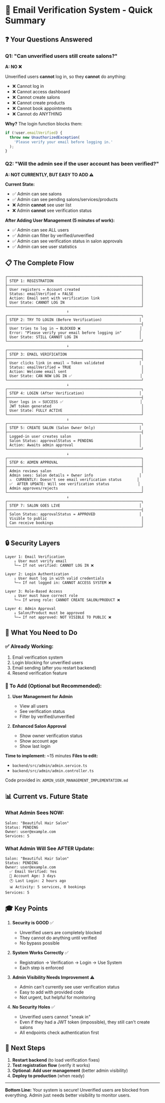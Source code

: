 # 🔐 Email Verification System - Quick Summary

## ❓ Your Questions Answered

### Q1: "Can unverified users still create salons?"

**A: NO ❌**

Unverified users **cannot** log in, so they **cannot** do anything:
- ❌ Cannot log in
- ❌ Cannot access dashboard
- ❌ Cannot create salons
- ❌ Cannot create products
- ❌ Cannot book appointments
- ❌ Cannot do ANYTHING

**Why?** The login function blocks them:
```typescript
if (!user.emailVerified) {
  throw new UnauthorizedException(
    'Please verify your email before logging in.'
  );
}
```

### Q2: "Will the admin see if the user account has been verified?"

**A: NOT CURRENTLY, BUT EASY TO ADD ⚠️**

**Current State:**
- ✅ Admin can see salons
- ✅ Admin can see pending salons/services/products
- ❌ Admin **cannot** see user list
- ❌ Admin **cannot** see verification status

**After Adding User Management (5 minutes of work):**
- ✅ Admin can see ALL users
- ✅ Admin can filter by verified/unverified
- ✅ Admin can see verification status in salon approvals
- ✅ Admin can see user statistics

## 📋 The Complete Flow

```
┌─────────────────────────────────────────────────────────────┐
│ STEP 1: REGISTRATION                                        │
├─────────────────────────────────────────────────────────────┤
│ User registers → Account created                            │
│ Status: emailVerified = FALSE                               │
│ Action: Email sent with verification link                   │
│ User State: CANNOT LOG IN                                   │
└─────────────────────────────────────────────────────────────┘
                            ↓
┌─────────────────────────────────────────────────────────────┐
│ STEP 2: TRY TO LOGIN (Before Verification)                 │
├─────────────────────────────────────────────────────────────┤
│ User tries to log in → BLOCKED ❌                           │
│ Error: "Please verify your email before logging in"        │
│ User State: STILL CANNOT LOG IN                            │
└─────────────────────────────────────────────────────────────┘
                            ↓
┌─────────────────────────────────────────────────────────────┐
│ STEP 3: EMAIL VERIFICATION                                  │
├─────────────────────────────────────────────────────────────┤
│ User clicks link in email → Token validated                │
│ Status: emailVerified = TRUE                                │
│ Action: Welcome email sent                                  │
│ User State: CAN NOW LOG IN ✅                               │
└─────────────────────────────────────────────────────────────┘
                            ↓
┌─────────────────────────────────────────────────────────────┐
│ STEP 4: LOGIN (After Verification)                         │
├─────────────────────────────────────────────────────────────┤
│ User logs in → SUCCESS ✅                                   │
│ JWT token generated                                         │
│ User State: FULLY ACTIVE                                    │
└─────────────────────────────────────────────────────────────┘
                            ↓
┌─────────────────────────────────────────────────────────────┐
│ STEP 5: CREATE SALON (Salon Owner Only)                    │
├─────────────────────────────────────────────────────────────┤
│ Logged-in user creates salon                               │
│ Salon Status: approvalStatus = PENDING                     │
│ Action: Awaits admin approval                              │
└─────────────────────────────────────────────────────────────┘
                            ↓
┌─────────────────────────────────────────────────────────────┐
│ STEP 6: ADMIN APPROVAL                                      │
├─────────────────────────────────────────────────────────────┤
│ Admin reviews salon                                         │
│ Admin sees: Salon details + Owner info                     │
│ ⚠️  CURRENTLY: Doesn't see email verification status       │
│ ✅  AFTER UPDATE: Will see verification status             │
│ Admin approves/rejects                                      │
└─────────────────────────────────────────────────────────────┘
                            ↓
┌─────────────────────────────────────────────────────────────┐
│ STEP 7: SALON GOES LIVE                                    │
├─────────────────────────────────────────────────────────────┤
│ Salon Status: approvalStatus = APPROVED                    │
│ Visible to public                                           │
│ Can receive bookings                                        │
└─────────────────────────────────────────────────────────────┘
```

## 🔒 Security Layers

```
Layer 1: Email Verification
    ↓ User must verify email
    └─→ If not verified: CANNOT LOG IN ❌

Layer 2: Login Authentication  
    ↓ User must log in with valid credentials
    └─→ If not logged in: CANNOT ACCESS SYSTEM ❌

Layer 3: Role-Based Access
    ↓ User must have correct role
    └─→ If wrong role: CANNOT CREATE SALON/PRODUCT ❌

Layer 4: Admin Approval
    ↓ Salon/Product must be approved
    └─→ If not approved: NOT VISIBLE TO PUBLIC ❌
```

## 🎯 What You Need to Do

### ✅ Already Working:
1. Email verification system
2. Login blocking for unverified users
3. Email sending (after you restart backend)
4. Resend verification feature

### 🔧 To Add (Optional but Recommended):
1. **User Management for Admin**
   - View all users
   - See verification status
   - Filter by verified/unverified
   
2. **Enhanced Salon Approval**
   - Show owner verification status
   - Show account age
   - Show last login

**Time to implement:** ~15 minutes
**Files to edit:** 
- `backend/src/admin/admin.service.ts`
- `backend/src/admin/admin.controller.ts`

Code provided in: `ADMIN_USER_MANAGEMENT_IMPLEMENTATION.md`

## 📊 Current vs. Future State

### What Admin Sees NOW:
```
Salon: "Beautiful Hair Salon"
Status: PENDING
Owner: user@example.com
Services: 5
```

### What Admin Will See AFTER Update:
```
Salon: "Beautiful Hair Salon"
Status: PENDING
Owner: user@example.com
  ✅ Email Verified: Yes
  📅 Account Age: 3 days
  🕐 Last Login: 2 hours ago
  📊 Activity: 5 services, 0 bookings
Services: 5
```

## 🎓 Key Points

1. **Security is GOOD** ✅
   - Unverified users are completely blocked
   - They cannot do anything until verified
   - No bypass possible

2. **System Works Correctly** ✅
   - Registration → Verification → Login → Use System
   - Each step is enforced

3. **Admin Visibility Needs Improvement** ⚠️
   - Admin can't currently see user verification status
   - Easy to add with provided code
   - Not urgent, but helpful for monitoring

4. **No Security Holes** ✅
   - Unverified users cannot "sneak in"
   - Even if they had a JWT token (impossible), they still can't create salons
   - All endpoints check authentication first

## 🚀 Next Steps

1. **Restart backend** (to load verification fixes)
2. **Test registration flow** (verify it works)
3. **Optional: Add user management** (better admin visibility)
4. **Deploy to production** (when ready)

---

**Bottom Line:** Your system is secure! Unverified users are blocked from everything. Admin just needs better visibility to monitor users.

